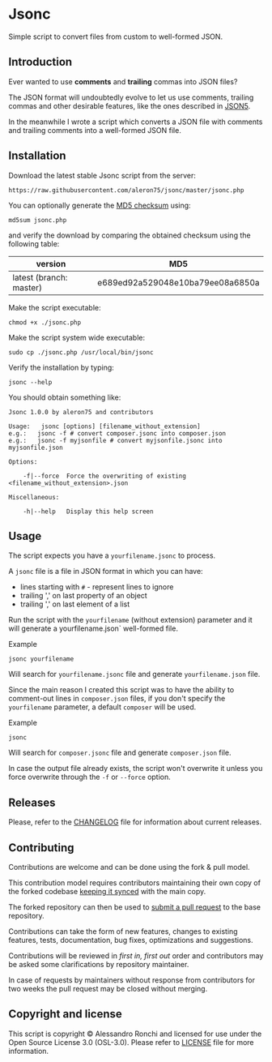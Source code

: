 # Jsonc
Simple script to convert files from custom to well-formed JSON.

## Introduction
Ever wanted to use **comments** and **trailing** commas into JSON files?

The JSON format will undoubtedly evolve to let us use comments, trailing commas
and other desirable features, like the ones described in
[JSON5](http://json5.org/).

In the meanwhile I wrote a script which converts a JSON file with comments and
trailing comments into a well-formed JSON file.

## Installation
Download the latest stable Jsonc script from the server:

    https://raw.githubusercontent.com/aleron75/jsonc/master/jsonc.php

You can optionally generate the
[MD5 checksum](https://en.wikipedia.org/wiki/Md5sum) using:

    md5sum jsonc.php

and verify the download by comparing the obtained checksum using the following
table:

| version                | MD5                            |
|------------------------|--------------------------------|
| latest (branch: master)|e689ed92a529048e10ba79ee08a6850a|

Make the script executable:

    chmod +x ./jsonc.php

Make the script system wide executable:

    sudo cp ./jsonc.php /usr/local/bin/jsonc

Verify the installation by typing:

    jsonc --help

You should obtain something like:

    Jsonc 1.0.0 by aleron75 and contributors

    Usage:   jsonc [options] [filename_without_extension]
    e.g.:	jsonc -f # convert composer.jsonc into composer.json
    e.g.:	jsonc -f myjsonfile # convert myjsonfile.jsonc into myjsonfile.json

    Options:

    	-f|--force	Force the overwriting of existing <filename_without_extension>.json

    Miscellaneous:

    	-h|--help	Display this help screen    

## Usage
The script expects you have a `yourfilename.jsonc` to process.

A `jsonc` file is a file in JSON format in which you can have:

* lines starting with `#` - represent lines to ignore
* trailing ',' on last property of an object
* trailing ',' on last element of a list

Run the script with the `yourfilename` (without extension) parameter and it will
generate a yourfilename.json` well-formed file.

Example

    jsonc yourfilename

Will search for `yourfilename.jsonc` file and generate `yourfilename.json` file.

Since the main reason I created this script was to have the ability to
comment-out lines in `composer.json` files, if you don't specify the
`yourfilename` parameter, a default `composer` will be used.

Example

    jsonc

Will search for `composer.jsonc` file and generate `composer.json` file.

In case the output file already exists, the script won't overwrite it
unless you force overwrite through the `-f` or `--force` option.

## Releases
Please, refer to the [CHANGELOG](CHANGELOG.md) file for information about
current releases.

## Contributing
Contributions are welcome and can be done using the fork & pull model.

This contribution model requires contributors maintaining their own copy of the
forked codebase [keeping it synced](https://help.github.com/articles/syncing-a-fork/)
with the main copy.

The forked repository can then be used to [submit a pull request](https://help.github.com/articles/creating-a-pull-request/) to the base
repository.

Contributions can take the form of new features, changes to existing features,
tests, documentation, bug fixes, optimizations and suggestions.

Contributions will be reviewed in *first in, first out* order and contributors
may be asked some clarifications by repository maintainer.

In case of requests by maintainers without response from contributors for two
weeks the pull request may be closed without merging.

## Copyright and license
This script is copyright © Alessandro Ronchi and licensed for use under the Open
Source License 3.0 (OSL-3.0). Please refer to [LICENSE](LICENSE.txt) file for
more information.
